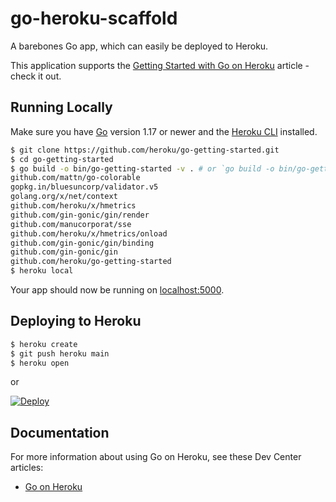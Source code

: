 
# go-heroku-scaffold

A barebones Go app, which can easily be deployed to Heroku.

This application supports the [Getting Started with Go on Heroku](https://devcenter.heroku.com/articles/getting-started-with-go) article - check it out.

## Running Locally

Make sure you have [Go](http://golang.org/doc/install) version 1.17 or newer and the [Heroku CLI](https://devcenter.heroku.com/articles/heroku-cli) installed.

```sh
$ git clone https://github.com/heroku/go-getting-started.git
$ cd go-getting-started
$ go build -o bin/go-getting-started -v . # or `go build -o bin/go-getting-started.exe -v .` in git bash
github.com/mattn/go-colorable
gopkg.in/bluesuncorp/validator.v5
golang.org/x/net/context
github.com/heroku/x/hmetrics
github.com/gin-gonic/gin/render
github.com/manucorporat/sse
github.com/heroku/x/hmetrics/onload
github.com/gin-gonic/gin/binding
github.com/gin-gonic/gin
github.com/heroku/go-getting-started
$ heroku local
```

Your app should now be running on [localhost:5000](http://localhost:5000/).

## Deploying to Heroku

```sh
$ heroku create
$ git push heroku main
$ heroku open
```

or

[![Deploy](https://www.herokucdn.com/deploy/button.png)](https://heroku.com/deploy)


## Documentation

For more information about using Go on Heroku, see these Dev Center articles:

- [Go on Heroku](https://devcenter.heroku.com/categories/go)
